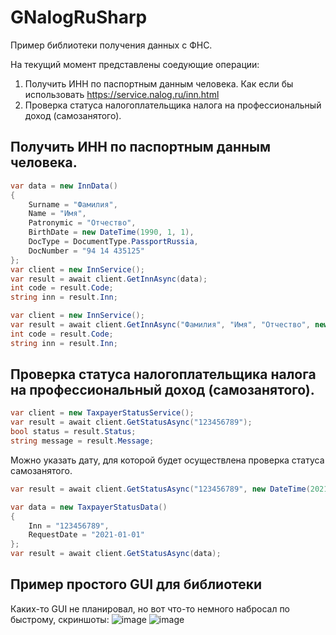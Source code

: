 # GNalogRuSharp
Пример библиотеки получения данных с ФНС.

На текущий момент представлены соедующие операции:
1. Получить ИНН по паспортным данным человека. Как если бы использовать https://service.nalog.ru/inn.html
2. Проверка статуса налогоплательщика налога на профессиональный доход (самозанятого).

## Получить ИНН по паспортным данным человека.
```cs
var data = new InnData()
{
    Surname = "Фамилия",
    Name = "Имя",
    Patronymic = "Отчество",
    BirthDate = new DateTime(1990, 1, 1), 
    DocType = DocumentType.PassportRussia, 
    DocNumber = "94 14 435125"
};
var client = new InnService();
var result = await client.GetInnAsync(data);
int code = result.Code;
string inn = result.Inn;
```
```cs
var client = new InnService();
var result = await client.GetInnAsync("Фамилия", "Имя", "Отчество", new DateTime(1990, 1, 1), DocumentType.PassportRussia, "94 14 435125");
int code = result.Code;
string inn = result.Inn;
```
## Проверка статуса налогоплательщика налога на профессиональный доход (самозанятого).
```cs
var client = new TaxpayerStatusService();
var result = await client.GetStatusAsync("123456789");
bool status = result.Status;
string message = result.Message;
```
Можно указать дату, для которой будет осуществлена проверка статуса самозанятого.
```cs
var result = await client.GetStatusAsync("123456789", new DateTime(2021, 1, 1));
```
```cs
var data = new TaxpayerStatusData()
{
    Inn = "123456789",
    RequestDate = "2021-01-01"
};
var result = await client.GetStatusAsync(data);
```

## Пример простого GUI для библиотеки
Каких-то GUI не планировал, но вот что-то немного набросал по быстрому, скриншоты:
![image](https://user-images.githubusercontent.com/27915885/135748525-c45c0ccd-93d6-4859-ad73-da2d1440eb11.png)
![image](https://user-images.githubusercontent.com/27915885/135748542-e325055f-99f9-401c-ad27-f6131c63ca63.png)
